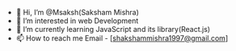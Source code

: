 - 👋 Hi, I’m @Msaksh(Saksham Mishra)
- 👀 I’m interested in web Development 
- 🌱 I’m currently learning JavaScript and its library(React.js)
- 📫 How to reach me 
      Email - [shakshammishra1997@gmail.com]


<!---
Msaksh/Msaksh is a ✨ special ✨ repository because its `README.md` (this file) appears on your GitHub profile.
You can click the Preview link to take a look at your changes.
--->
